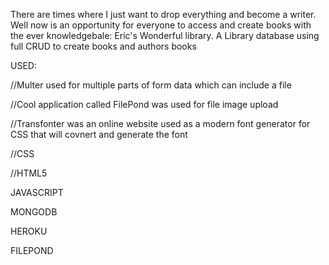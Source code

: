 There are times where I just want to drop everything and become a writer. Well now is an opportunity for everyone to access and create books with the ever knowledgebale: Eric's Wonderful library. A Library database using full CRUD to create books and authors books

USED:


//Multer used for multiple parts of form data which can include a file

//Cool application called FilePond was used for file image upload

//Transfonter was an online website used as a modern font generator for CSS that will covnert and generate the font

//CSS

//HTML5

JAVASCRIPT

MONGODB

HEROKU

FILEPOND